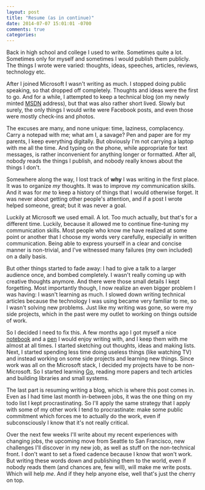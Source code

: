 ```yaml
---
layout: post
title: "Resume (as in continue)"
date: 2014-07-07 15:01:01 -0700
comments: true
categories: 
---
```


Back in high school and college I used to write. Sometimes quite a lot. Sometimes only for myself and sometimes I would publish them publicly. The things I wrote were varied: thoughts, ideas, speeches, articles, reviews, technology etc. 

After I joined Microsoft I wasn't writing as much. I stopped doing public speaking, so that dropped off completely. Thoughts and ideas were the first to go. And for a while, I attempted to keep a technical blog (on my newly minted [MSDN][1] address), but that was also rather short lived. Slowly but surely, the only things I would write were Facebook posts, and even those were mostly check-ins and photos.

The excuses are many, and none unique: time, laziness, complacency. Carry a notepad with me; what am I, a savage? Pen and paper are for my parents, I keep everything digitally. But obviously I'm not carrying a laptop with me all the time. And typing on the phone, while appropriate for text messages, is rather inconvenient for anything longer or formatted. After all, nobody reads the things I publish, and nobody really knows about the things I don't.

Somewhere along the way, I lost track of **why** I was writing in the first place. It was to organize _my_ thoughts. It was to improve _my_ communication skills. And it was for _me_ to keep a history of things that I would otherwise forget. It was never about getting other people's attention, and if a post I wrote helped someone, great; but it was never a goal.

<!-- more -->

Luckily at Microsoft we used email. A lot. Too much actually, but that's for a different time. Luckily, because it allowed me to continue fine-tuning my communication skills. Most people who know me have realized at some point or another that I choose my words very carefully, especially in written communication. Being able to express yourself in a clear and concise manner is non-trivial, and I've witnessed many failures (my own included) on a daily basis.

But other things started to fade away: I had to give a talk to a larger audience once, and bombed completely. I wasn't really coming up with creative thoughts anymore. And there were those small details I kept forgetting. Most importantly though, I now realize an even bigger problem I was having: I wasn't learning as much. I slowed down writing technical articles because the technology I was using became very familiar to me, so I wasn't solving new problems. Just like my writing was gone, so were my side projects, which in the past were my outlet to working on things outside of work. 

So I decided I need to fix this. A few months ago I got myself a nice [notebook][2] and a [pen][3] I would enjoy writing with, and I keep them with me almost at all times. I started sketching out thoughts, ideas and making lists. Next, I started spending less time doing useless things (like watching TV) and instead working on some side projects and learning new things. Since work was all on the Microsoft stack, I decided my projects have to be non-Microsoft. So I started learning [Go][4], reading more papers and tech articles and building libraries and small systems.

The last part is resuming writing a blog, which is where this post comes in. Even as I had time last month in-between jobs, it was the one thing on my todo list I kept procrastinating. So I'll apply the same strategy that I apply with some of my other work I tend to procrastinate: make some public commitment which forces me to actually do the work, even if subconsciously I know that it's not really critical. 

Over the next few weeks I'll write about my recent experiences with changing jobs, the upcoming move from Seattle to San Francisco, new challenges I'll discover in my new job, as well as stuff on the non-technical front. I don't want to set a fixed cadence because I know that won't work. But writing these words down and publishing them to the world, even if nobody reads them (and chances are, few will), will make me write posts. Which will help _me_. And if they help anyone else, well that's just the cherry on top.

[1]: http://blogs.msdn.com/b/cosmin/
[2]: http://shop.moleskine.com/en-us/notebooks-journals/evernote/evernote-smart-notebook-pocket-ruled-hard-cover-black-6807
[3]: http://www.zebrapen.com/product/f-701-ball-point-retractable-2/
[4]: http://golang.org
